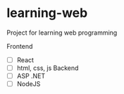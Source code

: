 # learning-web
Project for learning web programming


Frontend
- [ ]  React
- [ ]  html, css, js 
Backend
- [ ] ASP .NET
- [ ] NodeJS
